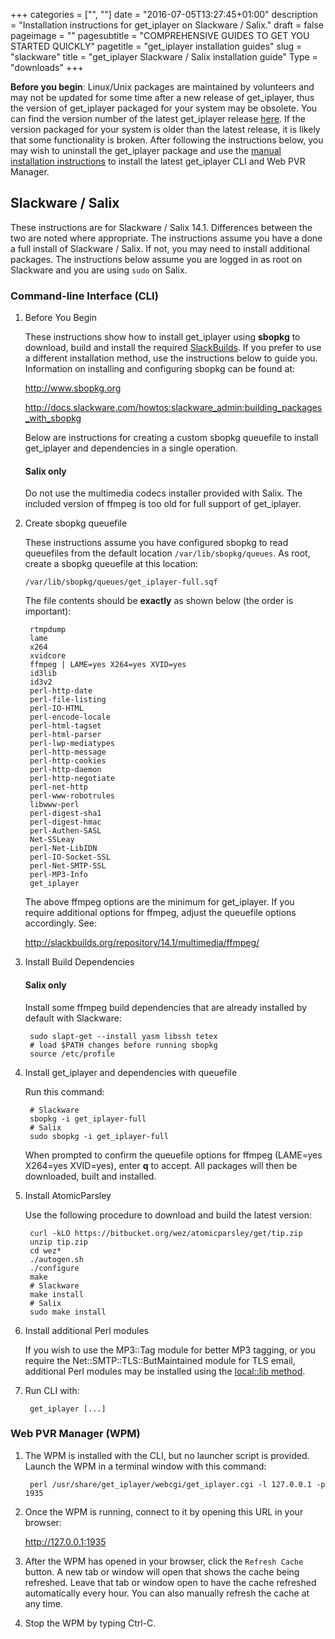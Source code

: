 +++
categories = ["", ""]
date = "2016-07-05T13:27:45+01:00"
description = "Installation instructions for get_iplayer on Slackware / Salix."
draft = false
pageimage = ""
pagesubtitle = "COMPREHENSIVE GUIDES TO GET YOU STARTED QUICKLY"
pagetitle = "get_iplayer installation guides"
slug = "slackware"
title = "get_iplayer Slackware / Salix installation guide"
Type = "downloads"
+++

**Before you begin**: Linux/Unix packages are maintained by volunteers and may not be updated for some time after a new release of get_iplayer, thus the version of get_iplayer packaged for your system may be obsolete. You can find the version number of the latest get_iplayer release [here](https://github.com/get-iplayer/get_iplayer/releases). If the version packaged for your system is older than the latest release, it is likely that some functionality is broken. After following the instructions below, you may wish to uninstall the get_iplayer package and use the [manual installation instructions](https://github.com/get-iplayer/get_iplayer/wiki/unix) to install the latest get_iplayer CLI and Web PVR Manager. 

## Slackware / Salix

These instructions are for Slackware / Salix 14.1. Differences between the two are noted where appropriate. The instructions assume you have a done a full install of Slackware / Salix.  If not, you may need to install additional packages. The instructions below assume you are logged in as root on Slackware and you are using `sudo` on Salix.

### Command-line Interface (CLI)

1. Before You Begin

	These instructions show how to install get_iplayer using **sbopkg** to download, build and install the required [SlackBuilds](http://slackbuilds.org/).  If you prefer to use a different installation method, use the instructions below to guide you.  Information on installing and configuring sbopkg can be found at:

	<http://www.sbopkg.org>

	<http://docs.slackware.com/howtos:slackware_admin:building_packages_with_sbopkg>

	Below are instructions for creating a custom sbopkg queuefile to install get_iplayer and dependencies in a single operation.

    #### Salix only

    Do not use the multimedia codecs installer provided with Salix. The included version of ffmpeg is too old for full support of get_iplayer.

2. Create sbopkg queuefile

    These instructions assume you have configured sbopkg to read queuefiles from the default location `/var/lib/sbopkg/queues`. As root, create a sbopkg queuefile at this location:

	`/var/lib/sbopkg/queues/get_iplayer-full.sqf`

    The file contents should be **exactly** as shown below (the order is important):

		rtmpdump
		lame
		x264
		xvidcore
		ffmpeg | LAME=yes X264=yes XVID=yes
		id3lib
		id3v2
		perl-http-date
		perl-file-listing
		perl-IO-HTML
		perl-encode-locale
		perl-html-tagset
		perl-html-parser
		perl-lwp-mediatypes
		perl-http-message
		perl-http-cookies
		perl-http-daemon
		perl-http-negotiate
		perl-net-http
		perl-www-robotrules
		libwww-perl
		perl-digest-sha1
		perl-digest-hmac
		perl-Authen-SASL
		Net-SSLeay
		perl-Net-LibIDN
		perl-IO-Socket-SSL
		perl-Net-SMTP-SSL
		perl-MP3-Info
		get_iplayer

	The above ffmpeg options are the minimum for get_iplayer. If you require additional options for ffmpeg, adjust the queuefile options accordingly.  See:

	<http://slackbuilds.org/repository/14.1/multimedia/ffmpeg/>

3. Install Build Dependencies

    #### Salix only

    Install some ffmpeg build dependencies that are already installed by default with Slackware:

        sudo slapt-get --install yasm libssh tetex
        # load $PATH changes before running sbopkg
        source /etc/profile
	
3. Install get_iplayer and dependencies with queuefile

	Run this command:

        # Slackware
        sbopkg -i get_iplayer-full
        # Salix
        sudo sbopkg -i get_iplayer-full

	When prompted to confirm the queuefile options for ffmpeg (LAME=yes X264=yes XVID=yes), enter **q** to accept.  All packages will then be downloaded, built and installed.

4. Install AtomicParsley

    Use the following procedure to download and build the latest version:

        curl -kLO https://bitbucket.org/wez/atomicparsley/get/tip.zip
        unzip tip.zip
        cd wez*
        ./autogen.sh
        ./configure
        make
        # Slackware
        make install
        # Salix
        sudo make install
      
5. Install additional Perl modules

    If you wish to use the MP3::Tag module for better MP3 tagging, or you require the Net::SMTP::TLS::ButMaintained module for TLS email, additional Perl modules may be installed using the [local::lib method](https://github.com/get-iplayer/get_iplayer/wiki/unix#perl-locallib).	

6. Run CLI with:

    	get_iplayer [...]

### Web PVR Manager (WPM)

1. The WPM is installed with the CLI, but no launcher script is provided.  Launch the WPM in a terminal window with this command:

        perl /usr/share/get_iplayer/webcgi/get_iplayer.cgi -l 127.0.0.1 -p 1935

2. Once the WPM is running, connect to it by opening this URL in your browser:

    <http://127.0.0.1:1935>

3. After the WPM has opened in your browser, click the `Refresh Cache` button.  A new tab or window will open that shows the cache being refreshed.  Leave that tab or window open to have the cache refreshed automatically every hour.  You can also manually refresh the cache at any time.

4. Stop the WPM by typing Ctrl-C.

